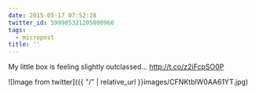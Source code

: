 ```yaml
---
date: 2015-05-17 07:52:28
twitter_id: 599905321205800960
tags:
  - micropost
title: ''
---
```


My little box is feeling slightly outclassed… http://t.co/z2iFcpSO0P

![Image from twitter]({{ "/" | relative_url  }}images/CFNKtblW0AA61YT.jpg)
